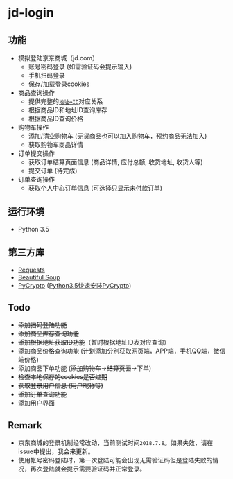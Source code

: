# jd-login

## 功能

- 模拟登陆京东商城（jd.com）
  - 账号密码登录 (如需验证码会提示输入)
  - 手机扫码登录
  - 保存/加载登录cookies
- 商品查询操作
  - 提供完整的[`地址⇔ID`](./area_id/)对应关系
  - 根据商品ID和地址ID查询库存
  - 根据商品ID查询价格
- 购物车操作
  - 添加/清空购物车 (无货商品也可以加入购物车，预约商品无法加入)
  - 获取购物车商品详情
- 订单提交操作
  - 获取订单结算页面信息 (商品详情, 应付总额, 收货地址, 收货人等)
  - 提交订单 (待完成)
- 订单查询操作
  - 获取个人中心订单信息 (可选择只显示未付款订单)

## 运行环境

- Python 3.5

## 第三方库

- [Requests](http://docs.python-requests.org/en/master/)
- [Beautiful Soup](https://www.crummy.com/software/BeautifulSoup/bs4/doc/)
- [PyCrypto](https://www.dlitz.net/software/pycrypto/) ([Python3.5快速安装PyCrypto](https://github.com/sfbahr/PyCrypto-Wheels))

## Todo

- ~~添加扫码登陆功能~~
- ~~添加商品库存查询功能~~
- ~~添加根据地址获取ID功能~~（暂时根据地址ID表对应查询）
- ~~添加商品价格查询功能~~ (计划添加分别获取网页端，APP端，手机QQ端，微信端价格)
- 添加商品下单功能 (~~添加购物车~~->~~结算页面~~->下单)
- ~~检查本地保存的cookies是否过期~~
- ~~获取登录用户信息 (用户昵称等)~~
- ~~添加订单查询功能~~
- 添加用户界面

## Remark

- 京东商城的登录机制经常改动，当前测试时间`2018.7.8`。如果失效，请在issue中提出，我会来更新。
- 使用帐号密码登陆时，第一次登陆可能会出现无需验证码但是登陆失败的情况，再次登陆就会提示需要验证码并正常登录。
